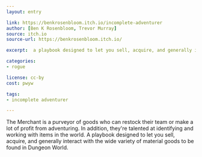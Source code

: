 ```yaml
---
layout: entry

link: https://benkrosenbloom.itch.io/incomplete-adventurer
author: [Ben K Rosenbloom, Trevor Murray]
source: itch.io
source-url: https://benkrosenbloom.itch.io/

excerpt:  a playbook designed to let you sell, acquire, and generally interact with the wide variety of material goods to be found in Dungeon World.

categories:
- rogue

license: cc-by
cost: pwyw

tags:
- incomplete adventurer

---
```


The Merchant is a purveyor of goods who can restock their team or make a lot of profit from adventuring. In addition, they're talented at identifying and working with items in the world. A playbook designed to let you sell, acquire, and generally interact with the wide variety of material goods to be found in Dungeon World.